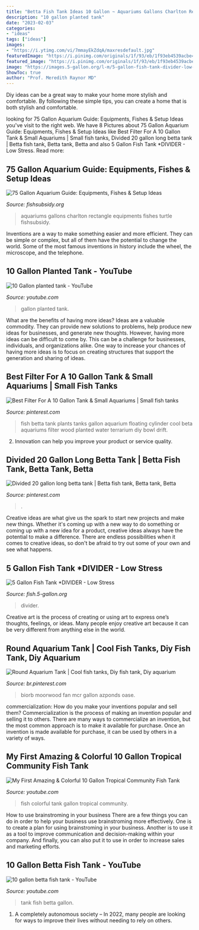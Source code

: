 ```yaml
---
title: "Betta Fish Tank Ideas 10 Gallon ~ Aquariums Gallons Charlton Rectangle Equipments Fishes Turtle Fishsubsidy"
description: "10 gallon planted tank"
date: "2023-02-03"
categories:
- "ideas"
tags: ["ideas"]
images:
- "https://i.ytimg.com/vi/7mmayEkZdqA/maxresdefault.jpg"
featuredImage: "https://i.pinimg.com/originals/1f/93/eb/1f93eb4539acbe4ead3968c383eb4590.jpg"
featured_image: "https://i.pinimg.com/originals/1f/93/eb/1f93eb4539acbe4ead3968c383eb4590.jpg"
image: "https://images.5-gallon.org/l-m/5-gallon-fish-tank-divider-low-stress-v-3534601242.jpg"
ShowToc: true
author: "Prof. Meredith Raynor MD"
---
```



Diy ideas can be a great way to make your home more stylish and comfortable. By following these simple tips, you can create a home that is both stylish and comfortable.

	

		
looking for 75 Gallon Aquarium Guide: Equipments, Fishes &amp; Setup Ideas you've visit to the right web. We have 8 Pictures about 75 Gallon Aquarium Guide: Equipments, Fishes &amp; Setup Ideas like Best Filter For A 10 Gallon Tank &amp; Small Aquariums | Small fish tanks, Divided 20 gallon long betta tank | Betta fish tank, Betta tank, Betta and also 5 Gallon Fish Tank *DIVIDER - Low Stress. Read more:
		
    
## 75 Gallon Aquarium Guide: Equipments, Fishes &amp; Setup Ideas

<img loading=lazy src="https://fishsubsidy.org/wp-content/uploads/2019/11/75-gallon-aquarium.jpg" onerror="this.onerror=null;this.src='https://tse3.mm.bing.net/th?id=OIP.Udi7EMvmF6KcLUOzRP0gtgHaHa&amp;pid=15.1';" alt="75 Gallon Aquarium Guide: Equipments, Fishes &amp; Setup Ideas">

_Source: fishsubsidy.org_

>aquariums gallons charlton rectangle equipments fishes turtle fishsubsidy. 

	

Inventions are a way to make something easier and more efficient. They can be simple or complex, but all of them have the potential to change the world. Some of the most famous inventions in history include the wheel, the microscope, and the telephone.

    
## 10 Gallon Planted Tank - YouTube

<img loading=lazy src="https://i.ytimg.com/vi/MY36aueqWE4/maxresdefault.jpg" onerror="this.onerror=null;this.src='https://tse3.mm.bing.net/th?id=OIP.xApKJ_kKvDKoUr1WasfqEgHaEK&amp;pid=15.1';" alt="10 Gallon planted tank - YouTube">

_Source: youtube.com_

>gallon planted tank. 

	

What are the benefits of having more ideas?
Ideas are a valuable commodity. They can provide new solutions to problems, help produce new ideas for businesses, and generate new thoughts. However, having more ideas can be difficult to come by. This can be a challenge for businesses, individuals, and organizations alike. One way to increase your chances of having more ideas is to focus on creating structures that support the generation and sharing of ideas.

    
## Best Filter For A 10 Gallon Tank &amp; Small Aquariums | Small Fish Tanks

<img loading=lazy src="https://i.pinimg.com/736x/02/b3/73/02b3734b6592fdd7266175f29538dd09.jpg" onerror="this.onerror=null;this.src='https://tse1.mm.bing.net/th?id=OIP.4NRRR6iqzAhWYLrEeo79lAHaJ4&amp;pid=15.1';" alt="Best Filter For A 10 Gallon Tank &amp; Small Aquariums | Small fish tanks">

_Source: pinterest.com_

>fish betta tank plants tanks gallon aquarium floating cylinder cool beta aquariums filter wood planted water terrarium diy bowl drift. 

	

2. Innovation can help you improve your product or service quality.

    
## Divided 20 Gallon Long Betta Tank | Betta Fish Tank, Betta Tank, Betta

<img loading=lazy src="https://i.pinimg.com/originals/1f/93/eb/1f93eb4539acbe4ead3968c383eb4590.jpg" onerror="this.onerror=null;this.src='https://tse3.mm.bing.net/th?id=OIP.nEDn0dmRq43-_MQQCjZuiAHaEK&amp;pid=15.1';" alt="Divided 20 gallon long betta tank | Betta fish tank, Betta tank, Betta">

_Source: pinterest.com_

>. 

	

Creative ideas are what give us the spark to start new projects and make new things. Whether it's coming up with a new way to do something or coming up with a new idea for a product, creative ideas always have the potential to make a difference. There are endless possibilities when it comes to creative ideas, so don't be afraid to try out some of your own and see what happens.

    
## 5 Gallon Fish Tank *DIVIDER - Low Stress

<img loading=lazy src="https://images.5-gallon.org/l-m/5-gallon-fish-tank-divider-low-stress-v-3534601242.jpg" onerror="this.onerror=null;this.src='https://tse4.mm.bing.net/th?id=OIP.yGUQLZ9tz_kgR-jvqrO5rAHaJ4&amp;pid=15.1';" alt="5 Gallon Fish Tank *DIVIDER - Low Stress">

_Source: fish.5-gallon.org_

>divider. 

	

Creative art is the process of creating or using art to express one’s thoughts, feelings, or ideas. Many people enjoy creative art because it can be very different from anything else in the world.

    
## Round Aquarium Tank | Cool Fish Tanks, Diy Fish Tank, Diy Aquarium

<img loading=lazy src="https://i.pinimg.com/736x/4a/72/1b/4a721b650ff16f5110da011db9cf3619.jpg" onerror="this.onerror=null;this.src='https://tse3.mm.bing.net/th?id=OIP.D6A2jDyVyRUYhQpFmNSn9wHaHa&amp;pid=15.1';" alt="Round Aquarium Tank | Cool fish tanks, Diy fish tank, Diy aquarium">

_Source: br.pinterest.com_

>biorb moorwood fan mcr gallon azponds oase. 

	

commercialization: How do you make your inventions popular and sell them?
Commercialization is the process of making an invention popular and selling it to others. There are many ways to commercialize an invention, but the most common approach is to make it available for purchase. Once an invention is made available for purchase, it can be used by others in a variety of ways.

    
## My First Amazing &amp; Colorful 10 Gallon Tropical Community Fish Tank

<img loading=lazy src="https://i.ytimg.com/vi/LAKLG4RV0PU/maxresdefault.jpg" onerror="this.onerror=null;this.src='https://tse1.mm.bing.net/th?id=OIP.jrt1jYIlFpNDhPjPN77VpAHaEK&amp;pid=15.1';" alt="My First Amazing &amp; Colorful 10 Gallon Tropical Community Fish Tank">

_Source: youtube.com_

>fish colorful tank gallon tropical community. 

	

How to use brainstroming in your business
There are a few things you can do in order to help your business use brainstroming more effectively. One is to create a plan for using brainstroming in your business. Another is to use it as a tool to improve communication and decision-making within your company. And finally, you can also put it to use in order to increase sales and marketing efforts.

    
## 10 Gallon Betta Fish Tank - YouTube

<img loading=lazy src="https://i.ytimg.com/vi/7mmayEkZdqA/maxresdefault.jpg" onerror="this.onerror=null;this.src='https://tse4.mm.bing.net/th?id=OIP.DRAr5pU83WgrDHXmW2XnHwHaEK&amp;pid=15.1';" alt="10 gallon betta fish tank - YouTube">

_Source: youtube.com_

>tank fish betta gallon. 

	

1. A completely autonomous society – In 2022, many people are looking for ways to improve their lives without needing to rely on others.


